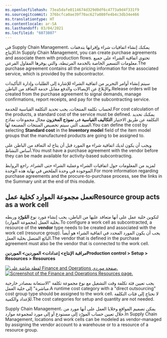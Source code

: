 ```yaml
---
ms.openlocfilehash: 73ea5dafe0114674d329d0df6c4773a9d4f331f9
ms.sourcegitcommit: 376bcfca0ae39f70ac627a080fe4b4c3db34e466
ms.translationtype: HT
ms.contentlocale: ar-SA
ms.lasthandoff: 03/04/2021
ms.locfileid: "6073807"
---
```


<span data-ttu-id="efe62-101">في Supply Chain Management، يمكنك إنشاء اتفاقيات شراء وإقرانها بتدفقات الإنتاج.</span><span class="sxs-lookup"><span data-stu-id="efe62-101">In Supply Chain Management, you can create purchase agreements and associate them with production flows.</span></span> <span data-ttu-id="efe62-102">تحتوي اتفاقية الشراء على جميع معلومات التسعير الخاصة بالخدمة المرتبطة، والتي يوفرها المقاول الفرعي.</span><span class="sxs-lookup"><span data-stu-id="efe62-102">The purchase agreement contains all the pricing information for the associated service, which is provided by the subcontractor.</span></span>


<span data-ttu-id="efe62-103">سيتم إنشاء أوامر التحرير من اتفاقية الشراء للإشارة إلى الطلبات وإدارة التأكيدات والإبلاغ عن الإيصالات والدفع مقابل خدمة التعاقد من الباطن.</span><span class="sxs-lookup"><span data-stu-id="efe62-103">Release orders will be created from the purchase agreement to signal demands, manage confirmations, report receipts, and pay for the subcontracting service.</span></span>

<span data-ttu-id="efe62-104">لحساب تكلفة المنتجات، يجب تحديد التكلفة القياسية للخدمة.</span><span class="sxs-lookup"><span data-stu-id="efe62-104">For cost calculation of the products, a standard cost of the service must be defined.</span></span> <span data-ttu-id="efe62-105">يمكنك تحديد التكلفة عن طريق الاختيار **التكاليف القياسية** في **نموذج المخزون** مجال مجموعات نماذج الصنف التي سيتم تخصيص المنتجات المصنعة لها.</span><span class="sxs-lookup"><span data-stu-id="efe62-105">You can define the cost by selecting **Standard cost** in the **Inventory model** field of the item model groups that the manufactured products are going to be assigned to.</span></span>


<span data-ttu-id="efe62-106">ويجب أن يكون لديك اتفاقية شراء مع المورد قبل أن يتاح له التعاقد من الباطن على أساس النشاط.</span><span class="sxs-lookup"><span data-stu-id="efe62-106">You must have a purchase agreement with the vendor before they can be made available for activity-based subcontracting.</span></span>

<span data-ttu-id="efe62-107">لمزيد من المعلومات حول اتفاقيات الشراء وعملية الشراء حتى الشراء، راجع الروابط الموجودة في وحدة الملخص في نهاية هذه الوحدة.</span><span class="sxs-lookup"><span data-stu-id="efe62-107">For more information regarding purchase agreements and the procure-to-purchase process, see the links in the Summary unit at the end of this module.</span></span>

## <a name="resource-group-acts-as-a-work-cell"></a><span data-ttu-id="efe62-108">تعمل مجموعة الموارد كخلية عمل</span><span class="sxs-lookup"><span data-stu-id="efe62-108">Resource group acts as a work cell</span></span>

<span data-ttu-id="efe62-109">لتكوين خلية عمل على أنها متعاقد عليها من الباطن، يجب إنشاء مَورد نوع **المُورّد** وربطه بخلية العمل (مجموعة الموارد).</span><span class="sxs-lookup"><span data-stu-id="efe62-109">To configure a work cell as subcontracted, a resource of the **vendor** type needs to be created and associated with the work cell (resource group).</span></span> <span data-ttu-id="efe62-110">يجب أن يكون المورد المحدد في اتفاقية الشراء هو أيضاً البائع المتصل بخلية العمل.</span><span class="sxs-lookup"><span data-stu-id="efe62-110">The vendor that is defined in the purchase agreement must also be the vendor that is connected to the work cell.</span></span>

<span data-ttu-id="efe62-111">**مراقبة الإنتاج> إعدادات> الموردين> الموردين**</span><span class="sxs-lookup"><span data-stu-id="efe62-111">**Production control > Setup > Resources > Resources**</span></span>

<span data-ttu-id="efe62-112">[![لقطة شاشة على Finance and Operations صفحة موردي.](../media/resource-1.png)](../media/resource-1.png#lightbox)</span><span class="sxs-lookup"><span data-stu-id="efe62-112">[![Screenshot of the Finance and Operations Resources page.](../media/resource-1.png)](../media/resource-1.png#lightbox)</span></span> 

<span data-ttu-id="efe62-113">يجب تعيين فئة تكلفة وقت التشغيل مع نوع مجموعة تكلفة "الاستعانة بمصادر خارجية مباشرة" إلى خلية العمل.</span><span class="sxs-lookup"><span data-stu-id="efe62-113">A runtime cost category with a "direct outsourcing" cost group type should be assigned to the work cell.</span></span> <span data-ttu-id="efe62-114">لا نحتاج إلى فئات التكلفة للإعداد والكمية.</span><span class="sxs-lookup"><span data-stu-id="efe62-114">The cost categories for setup and quantity are not needed.</span></span>

<span data-ttu-id="efe62-115">Supply Chain Management، يمكن تصميم المواقع وخلايا العمل على أنها مورد من خلال تعيين حساب المورّد إلى مستودع أو إلى مورد لمجموعة موارد.</span><span class="sxs-lookup"><span data-stu-id="efe62-115">In Supply Chain Management, locations and work cells can be modeled as vendor-managed by assigning the vendor account to a warehouse or to a resource of a resource group.</span></span>
